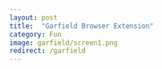 ```yaml
---
layout: post
title:  "Garfield Browser Extension"
category: Fun
image: garfield/screen1.png
redirect: /garfield
---
```

